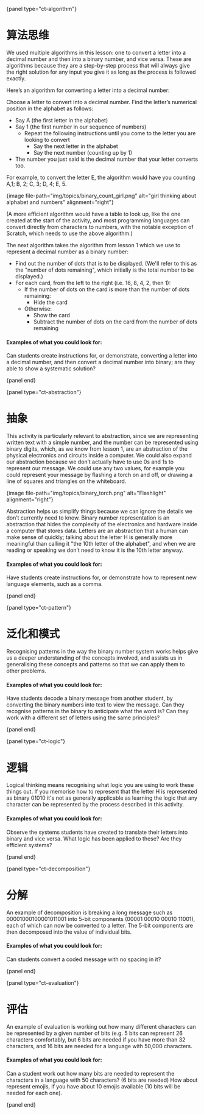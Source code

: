 {panel type="ct-algorithm"}

# 算法思维

We used multiple algorithms in this lesson: one to convert a letter into a decimal number and then into a binary number, and vice versa. These are algorithms because they are a step-by-step process that will always give the right solution for any input you give it as long as the process is followed exactly.

Here’s an algorithm for converting a letter into a decimal number:

Choose a letter to convert into a decimal number. Find the letter’s numerical position in the alphabet as follows:

- Say A (the first letter in the alphabet)
- Say 1 (the first number in our sequence of numbers) 
    - Repeat the following instructions until you come to the letter you are looking to convert 
        - Say the next letter in the alphabet
        - Say the next number (counting up by 1)
- The number you just said is the decimal number that your letter converts too.

For example, to convert the letter E, the algorithm would have you counting A,1; B, 2; C, 3; D, 4; E, 5.

{image file-path="img/topics/binary_count_girl.png" alt="girl thinking about alphabet and numbers" alignment="right"}

(A more efficient algorithm would have a table to look up, like the one created at the start of the activity, and most programming languages can convert directly from characters to numbers, with the notable exception of Scratch, which needs to use the above algorithm.)

The next algorithm takes the algorithm from lesson 1 which we use to represent a decimal number as a binary number:

- Find out the number of dots that is to be displayed. (We'll refer to this as the "number of dots remaining", which initially is the total number to be displayed.)
- For each card, from the left to the right (i.e. 16, 8, 4, 2, then 1): 
    - If the number of dots on the card is more than the number of dots remaining: 
        - Hide the card
    - Otherwise: 
        - Show the card
        - Subtract the number of dots on the card from the number of dots remaining

#### Examples of what you could look for:

Can students create instructions for, or demonstrate, converting a letter into a decimal number, and then convert a decimal number into binary; are they able to show a systematic solution?

{panel end}

{panel type="ct-abstraction"}

# 抽象

This activity is particularly relevant to abstraction, since we are representing written text with a simple number, and the number can be represented using binary digits, which, as we know from lesson 1, are an abstraction of the physical electronics and circuits inside a computer. We could also expand our abstraction because we don’t actually have to use 0s and 1s to represent our message. We could use any two values, for example you could represent your message by flashing a torch on and off, or drawing a line of squares and triangles on the whiteboard.

{image file-path="img/topics/binary_torch.png" alt="Flashlight" alignment="right"}

Abstraction helps us simplify things because we can ignore the details we don’t currently need to know. Binary number representation is an abstraction that hides the complexity of the electronics and hardware inside a computer that stores data. Letters are an abstraction that a human can make sense of quickly; talking about the letter H is generally more meaningful than calling it "the 10th letter of the alphabet", and when we are reading or speaking we don’t need to know it is the 10th letter anyway.

#### Examples of what you could look for:

Have students create instructions for, or demonstrate how to represent new language elements, such as a comma.

{panel end}

{panel type="ct-pattern"}

# 泛化和模式

Recognising patterns in the way the binary number system works helps give us a deeper understanding of the concepts involved, and assists us in generalising these concepts and patterns so that we can apply them to other problems.

#### Examples of what you could look for:

Have students decode a binary message from another student, by converting the binary numbers into text to view the message. Can they recognise patterns in the binary to anticipate what the word is? Can they work with a different set of letters using the same principles?

{panel end}

{panel type="ct-logic"}

# 逻辑

Logical thinking means recognising what logic you are using to work these things out. If you memorise how to represent that the letter H is represented as binary 01010 it's not as generally applicable as learning the logic that any character can be represented by the process described in this activity.

#### Examples of what you could look for:

Observe the systems students have created to translate their letters into binary and vice versa. What logic has been applied to these? Are they efficient systems?

{panel end}

{panel type="ct-decomposition"}

# 分解

An example of decomposition is breaking a long message such as 00001000100001011001 into 5-bit components (00001 00010 00010 11001), each of which can now be converted to a letter. The 5-bit components are then decomposed into the value of individual bits.

#### Examples of what you could look for:

Can students convert a coded message with no spacing in it?

{panel end}

{panel type="ct-evaluation"}

# 评估

An example of evaluation is working out how many different characters can be represented by a given number of bits (e.g. 5 bits can represent 26 characters comfortably, but 6 bits are needed if you have more than 32 characters, and 16 bits are needed for a language with 50,000 characters.

#### Examples of what you could look for:

Can a student work out how many bits are needed to represent the characters in a language with 50 characters? (6 bits are needed) How about represent emojis, if you have about 10 emojis available (10 bits will be needed for each one).

{panel end}